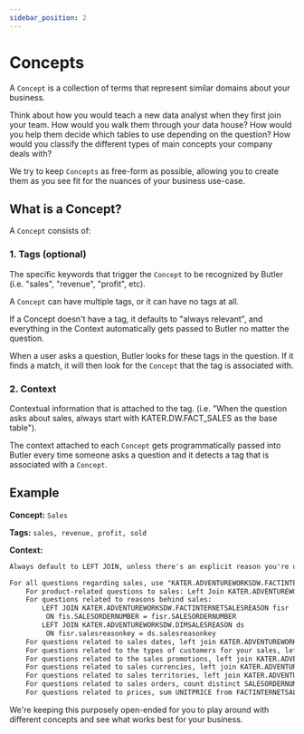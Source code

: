 ```yaml
---
sidebar_position: 2
---
```


# Concepts

A `Concept` is a collection of terms that represent similar domains about your business. 

Think about how you would teach a new data analyst when they first join your team. How would you walk them through your data house? How would you help them decide which tables to use depending on the question? How would you classify the different types of main concepts your company deals with? 

We try to keep `Concepts` as free-form as possible, allowing you to create them as you see fit for the nuances of your business use-case. 

## What is a Concept?
A `Concept` consists of: 

### 1. Tags (optional)
The specific keywords that trigger the `Concept` to be recognized by Butler (i.e. "sales", "revenue", "profit", etc).

A `Concept` can have multiple tags, or it can have no tags at all.

If a Concept doesn't have a tag, it defaults to "always relevant", and everything in the Context automatically gets passed to Butler no matter the question.
    
When a user asks a question, Butler looks for these tags in the question. If it finds a match, it will then look for the `Concept` that the tag is associated with.

### 2. Context
Contextual information that is attached to the tag. (i.e. "When the question asks about sales, always start with KATER.DW.FACT_SALES as the base table").

The context attached to each `Concept` gets programmatically passed into Butler every time someone asks a question and it detects a tag that is associated with a `Concept`.

## Example
**Concept:** `Sales`

**Tags:** `sales, revenue, profit, sold`

**Context:** 
```markdown
Always default to LEFT JOIN, unless there's an explicit reason you're using INNER JOIN. 

For all questions regarding sales, use "KATER.ADVENTUREWORKSDW.FACTINTERNETSALES AS fis" as the base table for all data. 
    For product-related questions to sales: Left Join KATER.ADVENTUREWORKSDW.DIMPRODUCT
    For questions related to reasons behind sales: 
        LEFT JOIN KATER.ADVENTUREWORKSDW.FACTINTERNETSALESREASON fisr
         ON fis.SALESORDERNUMBER = fisr.SALESORDERNUMBER 
        LEFT JOIN KATER.ADVENTUREWORKSDW.DIMSALESREASON ds
         ON fisr.salesreasonkey = ds.salesreasonkey
    For questions related to sales dates, left join KATER.ADVENTUREWORKSDW.DIMDATE
    For questions related to the types of customers for your sales, left join KATER.ADVENTUREWORKSDW.DIMORGANIZATION
    For questions related to the sales promotions, left join KATER.ADVENTUREWORKSDW.DIMPROMOTION
    For questions related to sales currencies, left join KATER.ADVENTUREWORKSDW.DIMCURRENCY
    For questions related to sales territories, left join KATER.ADVENTUREWORKSDW.DIMSALESTERRITORY
    For questions related to sales orders, count distinct SALESORDERNUMBER from FACTINTERNETSALES table
    For questions related to prices, sum UNITPRICE from FACTINTERNETSALES table
```

We're keeping this purposely open-ended for you to play around with different concepts and see what works best for your business.
